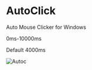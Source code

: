 # AutoClick
Auto Mouse Clicker for Windows


0ms-10000ms

Default 4000ms

![Autoc](https://github.com/cafali/AutoClick/assets/77307171/4e503fec-dad2-41cb-af4d-7dd07570fd03)
